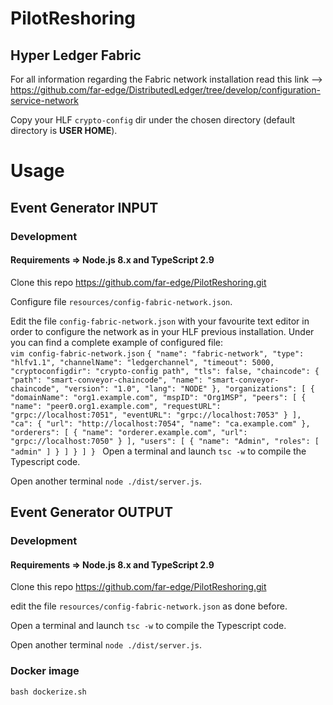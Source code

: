 # PilotReshoring


## Hyper Ledger Fabric

For all information regarding the Fabric network installation read this link --> https://github.com/far-edge/DistributedLedger/tree/develop/configuration-service-network



Copy your HLF `crypto-config` dir under the chosen directory (default directory is **USER HOME**).

# Usage

## Event Generator INPUT

### Development 

#### Requirements => Node.js 8.x and TypeScript 2.9

Clone this repo https://github.com/far-edge/PilotReshoring.git <br/>

Configure file `resources/config-fabric-network.json`. <br/>

Edit the file `config-fabric-network.json` with your favourite text editor in order to configure the network as in your HLF previous installation. Under you can find a complete example of configured file: <br/>
`vim config-fabric-network.json` 
`
{
  "name": "fabric-network",
  "type": "hlfv1.1",
  "channelName": "ledgerchannel",
  "timeout": 5000,
  "cryptoconfigdir": "crypto-config path",
  "tls": false,
  "chaincode": {
    "path": "smart-conveyor-chaincode",
    "name": "smart-conveyor-chaincode",
    "version": "1.0",
    "lang": "NODE"
  },
  "organizations": [
    {
      "domainName": "org1.example.com",
      "mspID": "Org1MSP",
      "peers": [
        {
          "name": "peer0.org1.example.com",
          "requestURL": "grpc://localhost:7051",
          "eventURL": "grpc://localhost:7053"
        }
      ],
      "ca": {
        "url": "http://localhost:7054",
        "name": "ca.example.com"
      },
      "orderers": [
        {
          "name": "orderer.example.com",
          "url": "grpc://localhost:7050"
        }
      ],
      "users": [
        {
          "name": "Admin",
          "roles": [
            "admin"
          ]
        }
      ]
    }
  ]
} 
`
Open a terminal and launch `tsc -w` to compile the Typescript code. <br/>

Open another terminal `node ./dist/server.js`. <br/>

## Event Generator OUTPUT

### Development 

#### Requirements => Node.js 8.x and TypeScript 2.9

Clone this repo https://github.com/far-edge/PilotReshoring.git <br/>


edit the file  `resources/config-fabric-network.json` as done before. <br/>

Open a terminal and launch `tsc -w` to compile the Typescript code. <br/>

Open another terminal `node ./dist/server.js`. <br/>


### Docker image
 `bash dockerize.sh`
